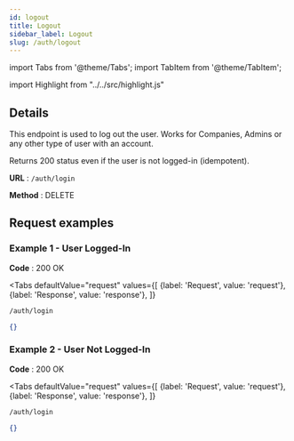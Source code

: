 ```yaml
---
id: logout
title: Logout
sidebar_label: Logout
slug: /auth/logout
---
```


import Tabs from '@theme/Tabs';
import TabItem from '@theme/TabItem';

import Highlight from "../../src/highlight.js"

## Details

This endpoint is used to log out the user. Works for Companies, Admins or any other type of user with an account.

Returns 200 status even if the user is not logged-in (idempotent).

**URL** : `/auth/login`

**Method** : <Highlight level="info" inline>DELETE</Highlight>

## Request examples

### Example 1 - User Logged-In

**Code** : <Highlight level="success" inline>200 OK</Highlight>

<Tabs
defaultValue="request"
values={[
{label: 'Request', value: 'request'},
{label: 'Response', value: 'response'},
]}
>

<TabItem value="request">

```bash
/auth/login
```

</TabItem>

<TabItem value="response">

```json
{}
```

</TabItem>
</Tabs>

### Example 2 - User Not Logged-In

**Code** : <Highlight level="success" inline>200 OK</Highlight>

<Tabs
defaultValue="request"
values={[
{label: 'Request', value: 'request'},
{label: 'Response', value: 'response'},
]}
>

<TabItem value="request">

```bash
/auth/login
```

</TabItem>

<TabItem value="response">

```json
{}
```

</TabItem>
</Tabs>
